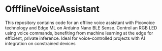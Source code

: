 # OffflineVoiceAssistant
This repository contains code for an offline voice assistant with Picovoice technology and Edge ML on Arduino Nano BLE Sense. Control an RGB LED using voice commands, benefiting from machine learning at the edge for efficient, private inference. Ideal for voice-controlled projects with AI integration on constrained devices
